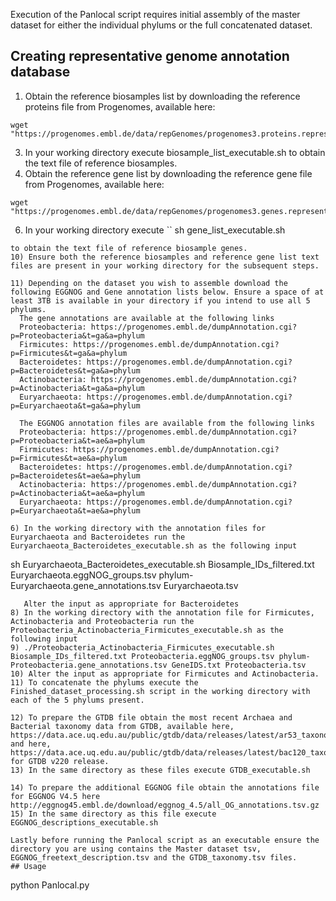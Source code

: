 Execution of the Panlocal script requires initial assembly of the master dataset for either the individual phylums or the full concatenated dataset.
## Creating representative genome annotation database
1) Obtain the reference biosamples list by downloading the reference proteins file from Progenomes, available here:
```
wget "https://progenomes.embl.de/data/repGenomes/progenomes3.proteins.representatives.fasta.bz2"
```
3) In your working directory execute biosample_list_executable.sh to obtain the text file of reference biosamples.
4) Obtain the reference gene list by downloading the reference gene file from Progenomes, available here:
```
wget "https://progenomes.embl.de/data/repGenomes/progenomes3.genes.representatives.fasta.bz2"
```
6) In your working directory execute
``
sh gene_list_executable.sh
```
to obtain the text file of reference biosample genes.
10) Ensure both the reference biosamples and reference gene list text files are present in your working directory for the subsequent steps.

11) Depending on the dataset you wish to assemble download the following EGGNOG and Gene annotation lists below. Ensure a space of at least 3TB is available in your directory if you intend to use all 5 phylums.
  The gene annotations are available at the following links
  Proteobacteria: https://progenomes.embl.de/dumpAnnotation.cgi?p=Proteobacteria&t=ga&a=phylum
  Firmicutes: https://progenomes.embl.de/dumpAnnotation.cgi?p=Firmicutes&t=ga&a=phylum
  Bacteroidetes: https://progenomes.embl.de/dumpAnnotation.cgi?p=Bacteroidetes&t=ga&a=phylum
  Actinobacteria: https://progenomes.embl.de/dumpAnnotation.cgi?p=Actinobacteria&t=ga&a=phylum
  Euryarchaeota: https://progenomes.embl.de/dumpAnnotation.cgi?p=Euryarchaeota&t=ga&a=phylum

  The EGGNOG annotation files are available from the following links
  Proteobacteria: https://progenomes.embl.de/dumpAnnotation.cgi?p=Proteobacteria&t=ae&a=phylum
  Firmicutes: https://progenomes.embl.de/dumpAnnotation.cgi?p=Firmicutes&t=ae&a=phylum
  Bacteroidetes: https://progenomes.embl.de/dumpAnnotation.cgi?p=Bacteroidetes&t=ae&a=phylum
  Actinobacteria: https://progenomes.embl.de/dumpAnnotation.cgi?p=Actinobacteria&t=ae&a=phylum
  Euryarchaeota: https://progenomes.embl.de/dumpAnnotation.cgi?p=Euryarchaeota&t=ae&a=phylum

6) In the working directory with the annotation files for Euryarchaeota and Bacteroidetes run the Euryarchaeota_Bacteroidetes_executable.sh as the following input
```
sh Euryarchaeota_Bacteroidetes_executable.sh Biosample_IDs_filtered.txt Euryarchaeota.eggNOG_groups.tsv phylum-Euryarchaeota.gene_annotations.tsv Euryarchaeota.tsv
```
   Alter the input as appropriate for Bacteroidetes
8) In the working directory with the annotation file for Firmicutes, Actinobacteria and Proteobacteria run the Proteobacteria_Actinobacteria_Firmicutes_executable.sh as the following input
9) ./Proteobacteria_Actinobacteria_Firmicutes_executable.sh Biosample_IDs_filtered.txt Proteobacteria.eggNOG_groups.tsv phylum-Proteobacteria.gene_annotations.tsv GeneIDS.txt Proteobacteria.tsv
10) Alter the input as appropriate for Firmicutes and Actinobacteria.
11) To concatenate the phylums execute the Finished_dataset_processing.sh script in the working directory with each of the 5 phylums present.

12) To prepare the GTDB file obtain the most recent Archaea and Bacterial taxonomy data from GTDB, available here, https://data.ace.uq.edu.au/public/gtdb/data/releases/latest/ar53_taxonomy.tsv.gz and here, https://data.ace.uq.edu.au/public/gtdb/data/releases/latest/bac120_taxonomy.tsv.gz for GTDB v220 release.
13) In the same directory as these files execute GTDB_executable.sh

14) To prepare the additional EGGNOG file obtain the annotations file for EGGNOG V4.5 here http://eggnog45.embl.de/download/eggnog_4.5/all_OG_annotations.tsv.gz
15) In the same directory as this file execute EGGNOG_descriptions_executable.sh

Lastly before running the Panlocal script as an executable ensure the directory you are using contains the Master dataset tsv, EGGNOG_freetext_description.tsv and the GTDB_taxonomy.tsv files.
## Usage
```
python Panlocal.py
```

